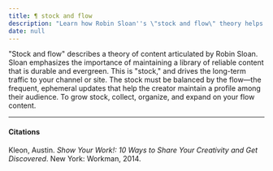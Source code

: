 ```yaml
---
title: ¶ stock and flow
description: "Learn how Robin Sloan''s \"stock and flow\" theory helps creators balance evergreen content with fresh updates to grow long-term traffic and audience engagement effectively."
date: null
---
```


"Stock and flow" describes a theory of content articulated by Robin Sloan. Sloan emphasizes the importance of maintaining a library of reliable content that is durable and evergreen. This is "stock," and drives the long-term traffic to your channel or site. The stock must be balanced by the flow—the frequent, ephemeral updates that help the creator maintain a profile among their audience. To grow stock, collect, organize, and expand on your flow content.

---

#### Citations

Kleon, Austin. _Show Your Work!: 10 Ways to Share Your Creativity and Get Discovered_. New York: Workman, 2014.

